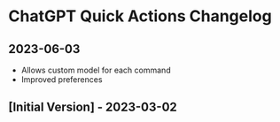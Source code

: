 # ChatGPT Quick Actions Changelog

## 2023-06-03

 - Allows custom model for each command
 - Improved preferences

## [Initial Version] - 2023-03-02
